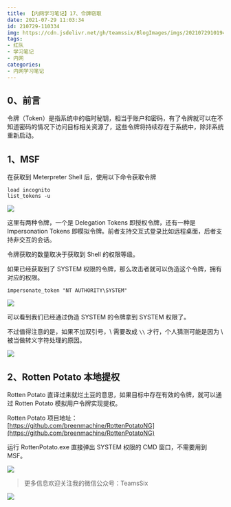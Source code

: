 ```yaml
---
title: 【内网学习笔记】17、令牌窃取
date: 2021-07-29 11:03:34
id: 210729-110334
img: https://cdn.jsdelivr.net/gh/teamssix/BlogImages/imgs/20210729101949.png
tags:
- 红队
- 学习笔记
- 内网
categories:
- 内网学习笔记
---
```


## 0、前言

令牌（Token）是指系统中的临时秘钥，相当于账户和密码，有了令牌就可以在不知道密码的情况下访问目标相关资源了，这些令牌将持续存在于系统中，除非系统重新启动。

## 1、MSF

在获取到 Meterpreter Shell 后，使用以下命令获取令牌

```
load incognito
list_tokens -u
```

![](https://cdn.jsdelivr.net/gh/teamssix/BlogImages/imgs/20210729095721.png)

这里有两种令牌，一个是 Delegation Tokens 即授权令牌，还有一种是 Impersonation Tokens 即模拟令牌。前者支持交互式登录比如远程桌面，后者支持非交互的会话。

令牌获取的数量取决于获取到 Shell 的权限等级。

如果已经获取到了 SYSTEM 权限的令牌，那么攻击者就可以伪造这个令牌，拥有对应的权限。

```
impersonate_token "NT AUTHORITY\SYSTEM"
```

![](https://cdn.jsdelivr.net/gh/teamssix/BlogImages/imgs/20210729100415.png)

可以看到我们已经通过伪造 SYSTEM 的令牌拿到 SYSTEM 权限了。

不过值得注意的是，如果不加双引号，\ 需要改成 `\\` 才行，个人猜测可能是因为 \ 被当做转义字符处理的原因。

![](https://cdn.jsdelivr.net/gh/teamssix/BlogImages/imgs/20210729100653.png)

## 2、Rotten Potato 本地提权

Rotten Potato 直译过来就烂土豆的意思，如果目标中存在有效的令牌，就可以通过 Rotten Potato 模拟用户令牌实现提权。

Rotten Potato 项目地址：[https://github.com/breenmachine/RottenPotatoNG](https://github.com/breenmachine/RottenPotatoNG)

运行 RottenPotato.exe 直接弹出 SYSTEM 权限的 CMD 窗口，不需要用到 MSF。

![](https://cdn.jsdelivr.net/gh/teamssix/BlogImages/imgs/20210729101949.png)

> 更多信息欢迎关注我的微信公众号：TeamsSix

![](https://cdn.jsdelivr.net/gh/teamssix/BlogImages/imgs/TeamsSix_Subscription_Logo2.png)
